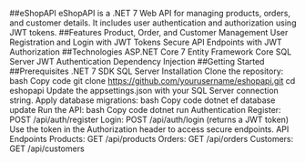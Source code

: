 ##eShopAPI
   eShopAPI is a .NET 7 Web API for managing products, orders, and customer details. It includes user authentication and authorization using JWT tokens.
##Features
   Product, Order, and Customer Management
   User Registration and Login with JWT Tokens
   Secure API Endpoints with JWT Authorization
##Technologies
   ASP.NET Core 7
   Entity Framework Core
   SQL Server
   JWT Authentication
   Dependency Injection
##Getting Started
##Prerequisites
.NET 7 SDK
SQL Server
Installation
Clone the repository:
bash
Copy code
git clone https://github.com/yourusername/eshopapi.git
cd eshopapi
Update the appsettings.json with your SQL Server connection string.
Apply database migrations:
bash
Copy code
dotnet ef database update
Run the API:
bash
Copy code
dotnet run
Authentication
Register: POST /api/auth/register
Login: POST /api/auth/login (returns a JWT token)
Use the token in the Authorization header to access secure endpoints.
API Endpoints
Products: GET /api/products
Orders: GET /api/orders
Customers: GET /api/customers
